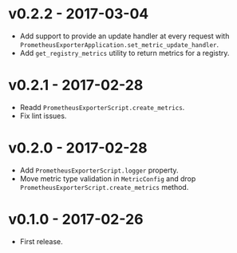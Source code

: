 # v0.2.2 - 2017-03-04

* Add support to provide an update handler at every request with
  `PrometheusExporterApplication.set_metric_update_handler`.
* Add `get_registry_metrics` utility to return metrics for a registry.


# v0.2.1 - 2017-02-28

* Readd `PrometheusExporterScript.create_metrics`.
* Fix lint issues.


# v0.2.0 - 2017-02-28

* Add `PrometheusExporterScript.logger` property.
* Move metric type validation in `MetricConfig` and drop
  `PrometheusExporterScript.create_metrics` method.


# v0.1.0 - 2017-02-26
    
* First release.

